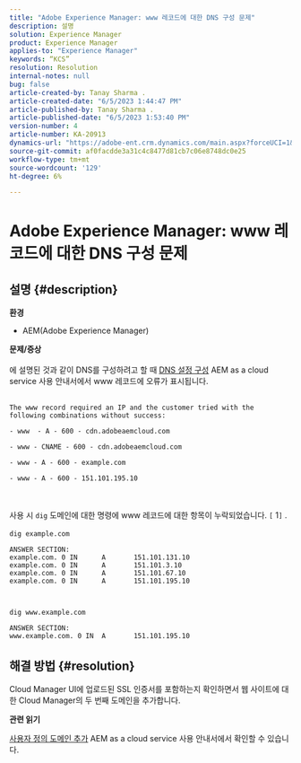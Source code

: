 ```yaml
---
title: "Adobe Experience Manager: www 레코드에 대한 DNS 구성 문제"
description: 설명
solution: Experience Manager
product: Experience Manager
applies-to: "Experience Manager"
keywords: “KCS”
resolution: Resolution
internal-notes: null
bug: false
article-created-by: Tanay Sharma .
article-created-date: "6/5/2023 1:44:47 PM"
article-published-by: Tanay Sharma .
article-published-date: "6/5/2023 1:53:40 PM"
version-number: 4
article-number: KA-20913
dynamics-url: "https://adobe-ent.crm.dynamics.com/main.aspx?forceUCI=1&pagetype=entityrecord&etn=knowledgearticle&id=bc720f1f-a703-ee11-8f6e-6045bd006b4b"
source-git-commit: af0facdde3a31c4c8477d81cb7c06e8748dc0e25
workflow-type: tm+mt
source-wordcount: '129'
ht-degree: 6%

---
```


# Adobe Experience Manager: www 레코드에 대한 DNS 구성 문제

## 설명 {#description}

<b>환경</b>
- AEM(Adobe Experience Manager)

<b>문제/증상</b><br><br>에 설명된 것과 같이 DNS를 구성하려고 할 때 [DNS 설정 구성](https://experienceleague.adobe.com/docs/experience-manager-cloud-service/content/implementing/using-cloud-manager/custom-domain-names/configure-dns-settings.html) AEM as a cloud service 사용 안내서에서 www 레코드에 오류가 표시됩니다. <br><br>

```
The www record required an IP and the customer tried with the following combinations without success:

- www  - A - 600 - cdn.adobeaemcloud.com

- www - CNAME - 600 - cdn.adobeaemcloud.com

- www - A - 600 - example.com

- www - A - 600 - 151.101.195.10
```

<br><br>사용 시 `dig` 도메인에 대한 명령에 www 레코드에 대한 항목이 누락되었습니다. `[` 1`]` .<br><br>`dig example.com`



```
ANSWER SECTION:
example.com. 0 IN      A       151.101.131.10
example.com. 0 IN      A       151.101.3.10
example.com. 0 IN      A       151.101.67.10
example.com. 0 IN      A       151.101.195.10
```


` `

`dig www.example.com`




```
ANSWER SECTION:
www.example.com. 0 IN  A       151.101.195.10
```



## 해결 방법 {#resolution}


Cloud Manager UI에 업로드된 SSL 인증서를 포함하는지 확인하면서 웹 사이트에 대한 Cloud Manager의 두 번째 도메인을 추가합니다.

<b>관련 읽기</b>

[사용자 정의 도메인 추가](https://experienceleague.adobe.com/docs/experience-manager-cloud-service/content/implementing/using-cloud-manager/custom-domain-names/add-custom-domain-name.html) AEM as a cloud service 사용 안내서에서 확인할 수 있습니다.
